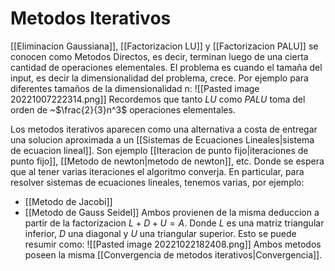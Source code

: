 # Metodos Iterativos

[[Eliminacion Gaussiana]], [[Factorizacion LU]] y [[Factorizacion PALU]] se conocen como Metodos Directos, es decir, terminan luego de una cierta cantidad de operaciones elementales. El problema es cuando el tamaña del input, es decir la dimensionalidad del problema, crece.
Por ejemplo para diferentes tamaños de la dimensionalidad n:
![[Pasted image 20221007222314.png]]
Recordemos que tanto $LU$ como $PALU$ toma del orden de ~$\frac{2}{3}n^3$ operaciones elementales.

Los metodos iterativos aparecen como una alternativa a costa de entregar una solucion aproximada a un [[Sistemas de Ecuaciones Lineales|sistema de ecuacion lineal]].  Son ejemplo [[Iteracion de punto fijo|iteraciones de punto fijo]], [[Metodo de newton|metodo de newton]], etc. Donde se espera que al tener varias iteraciones el algoritmo converja.
En particular, para resolver sistemas de ecuaciones lineales, tenemos varias, por ejemplo:
- [[Metodo de Jacobi]]
- [[Metodo de Gauss Seidel]]
Ambos provienen de la misma deduccion a partir de la factorizacion $L+D+U =A$. Donde $L$ es una matriz triangular inferior, $D$ una diagonal y $U$ una triangular superior.
Esto se puede resumir como:
![[Pasted image 20221022182408.png]]
Ambos metodos poseen la misma [[Convergencia de metodos iterativos|Convergencia]].